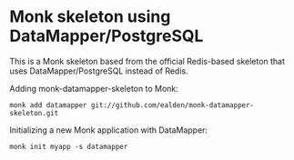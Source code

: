 # Monk skeleton using DataMapper/PostgreSQL

This is a Monk skeleton based from the official Redis-based skeleton that uses DataMapper/PostgreSQL instead of Redis.

Adding monk-datamapper-skeleton to Monk:

    monk add datamapper git://github.com/ealden/monk-datamapper-skeleton.git

Initializing a new Monk application with DataMapper:

    monk init myapp -s datamapper

